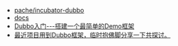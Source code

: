 - [pache/incubator-dubbo](https://github.com/apache/incubator-dubbo)
- [docs](http://dubbo.apache.org/en-us/docs/user/quick-start.html)
- [Dubbo入门---搭建一个最简单的Demo框架](https://blog.csdn.net/noaman_wgs/article/details/70214612)
- [最近项目用到Dubbo框架，临时抱佛脚分享一下共探讨。](https://www.cnblogs.com/Javame/p/3632473.html)